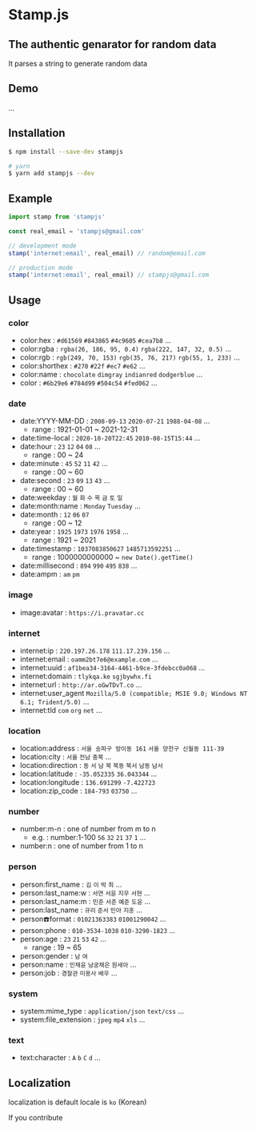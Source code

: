# Stamp.js

## The authentic genarator for random data

It parses a string to generate random data  

## Demo

...

## Installation

```zsh
$ npm install --save-dev stampjs

# yarn
$ yarn add stampjs --dev
```

## Example

```js
import stamp from 'stampjs'

const real_email = 'stampjs@gmail.com'

// development mode
stamp('internet:email', real_email) // random@email.com

// production mode
stamp('internet:email', real_email) // stampjs@gmail.com
```

## Usage

### **color**

- color:hex : `#d61569` `#843865` `#4c9605` `#cea7b8` ...
- color:rgba : `rgba(26, 186, 95, 0.4)` `rgba(222, 147, 32, 0.5)` ...
- color:rgb : `rgb(249, 70, 153)` `rgb(35, 76, 217)` `rgb(55, 1, 233)` ...
- color:shorthex : `#270` `#22f` `#ec7` `#e62` ...
- color:name : `chocolate` `dimgray` `indianred` `dodgerblue` ...
- color : `#6b29e6` `#784d99` `#504c54` `#fed062` ...

### **date**

- date:YYYY-MM-DD : `2008-09-13` `2020-07-21` `1988-04-08` ...
  - range : 1921-01-01 ~ 2021-12-31
- date:time-local : `2020-10-20T22:45` `2010-08-15T15:44` ...
- date:hour : `23` `12` `04` `08` ...
  - range : 00 ~ 24
- date:minute : `45` `52` `11` `42` ...
  - range : 00 ~ 60
- date:second : `23` `09` `13` `43` ...
  - range : 00 ~ 60
- date:weekday : `월` `화` `수` `목` `금` `토` `일`
- date:month:name : `Monday` `Tuesday` ...
- date:month : `12` `06` `07`
  - range : 00 ~ 12
- date:year : `1925` `1973` `1976` `1958` ...
  - range : 1921 ~ 2021
- date:timestamp : `1037083850627` `1485713592251` ...
  - range : 1000000000000 ~ `new Date().getTime()`
- date:millisecond : `894` `990` `495` `838` ...
- date:ampm : `am` `pm`

### **image**

- image:avatar : `https://i.pravatar.cc`

### **internet**

- internet:ip : `220.197.26.178` `111.17.239.156` ...
- internet:email : `oamm2bt7e6@example.com` ...
- internet:uuid : `af1bea34-3164-4461-b9ce-3fdebcc0a068` ...
- internet:domain : `tlykqa.ke` `sgjbywhx.fi`
- internet:url : `http://ar.oGwTDvT.co` ...
- internet:user_agent `Mozilla/5.0 (compatible; MSIE 9.0; Windows NT 6.1; Trident/5.0)` ...
- internet:tld `com` `org` `net` ...

### **location**

- location:address : `서울 송파구 방이동 161` `서울 양천구 신월동 111-39`
- location:city : `서울` `전남` `충북` ...
- location:direction : `동` `서` `남` `북` `북동` `북서` `남동` `남서`
- location:latitude : `-35.052335` `36.043344` ...
- location:longitude : `136.691299` `-7.422723`
- location:zip_code : `184-793` `03750` ...

### **number**

- number:m-n : one of number from m to n
  - e.g. : number:1-100 `56` `32` `21` `37` `1` ...
- number:n : one of number from 1 to n

### **person**

- person:first_name : `김` `이` `박` `최` ...
- person:last_name:w : `서연` `서윤` `지우` `서현` ...
- person:last_name:m : `민준` `서준` `예준` `도윤` ...
- person:last_name : `규리` `준서` `민아` `지훈` ...
- person:phone:format : `01021363383` `01001290042` ...
- person:phone : `010-3534-1038` `010-3290-1823` ...
- person:age : `23` `21` `53` `42` ...
  - range : 19 ~ 65
- person:gender : `남` `여`
- person:name : `민채윤` `남궁채은` `원세아` ...
- person:job : `경찰관` `미용사` `배우` ...

### **system**

- system:mime_type : `application/json` `text/css` ...
- system:file_extension : `jpeg` `mp4` `xls` ...

### **text**

- text:character : `A` `b` `C` `d` ...

## Localization

localization is 
default locale is `ko` (Korean)

If you contribute 